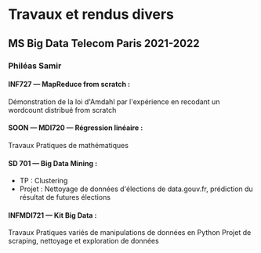 # Travaux et rendus divers
## MS Big Data Telecom Paris 2021-2022
### Philéas Samir
#### INF727 — MapReduce from scratch :  
Démonstration de la loi d'Amdahl par l'expérience en recodant un wordcount distribué from scratch  
#### SOON — MDI720 — Régression linéaire :  
Travaux Pratiques de mathématiques
#### SD 701 — Big Data Mining :
- TP : Clustering
- Projet : Nettoyage de données d'élections de data.gouv.fr, prédiction du résultat de futures élections  
#### INFMDI721 — Kit Big Data :
Travaux Pratiques variés de manipulations de données en Python
Projet de scraping, nettoyage et exploration de données